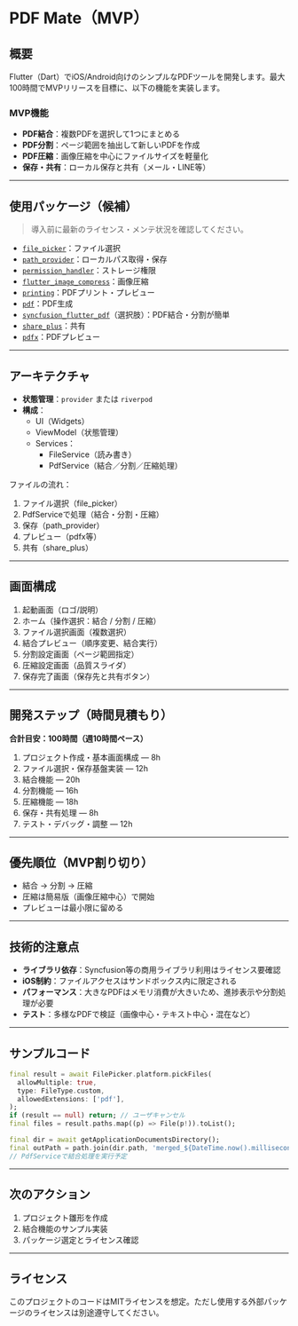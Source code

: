 # PDF Mate（MVP）

## 概要
Flutter（Dart）でiOS/Android向けのシンプルなPDFツールを開発します。最大100時間でMVPリリースを目標に、以下の機能を実装します。

### MVP機能
- **PDF結合**：複数PDFを選択して1つにまとめる
- **PDF分割**：ページ範囲を抽出して新しいPDFを作成
- **PDF圧縮**：画像圧縮を中心にファイルサイズを軽量化
- **保存・共有**：ローカル保存と共有（メール・LINE等）

---

## 使用パッケージ（候補）
> 導入前に最新のライセンス・メンテ状況を確認してください。

- [`file_picker`](https://pub.dev/packages/file_picker)：ファイル選択
- [`path_provider`](https://pub.dev/packages/path_provider)：ローカルパス取得・保存
- [`permission_handler`](https://pub.dev/packages/permission_handler)：ストレージ権限
- [`flutter_image_compress`](https://pub.dev/packages/flutter_image_compress)：画像圧縮
- [`printing`](https://pub.dev/packages/printing)：PDFプリント・プレビュー
- [`pdf`](https://pub.dev/packages/pdf)：PDF生成
- [`syncfusion_flutter_pdf`](https://pub.dev/packages/syncfusion_flutter_pdf)（選択肢）：PDF結合・分割が簡単
- [`share_plus`](https://pub.dev/packages/share_plus)：共有
- [`pdfx`](https://pub.dev/packages/pdfx)：PDFプレビュー

---

## アーキテクチャ
- **状態管理**：`provider` または `riverpod`
- **構成**：
  - UI（Widgets）
  - ViewModel（状態管理）
  - Services：
    - FileService（読み書き）
    - PdfService（結合／分割／圧縮処理）

ファイルの流れ：
1. ファイル選択（file_picker）
2. PdfServiceで処理（結合・分割・圧縮）
3. 保存（path_provider）
4. プレビュー（pdfx等）
5. 共有（share_plus）

---

## 画面構成
1. 起動画面（ロゴ/説明）
2. ホーム（操作選択：結合 / 分割 / 圧縮）
3. ファイル選択画面（複数選択）
4. 結合プレビュー（順序変更、結合実行）
5. 分割設定画面（ページ範囲指定）
6. 圧縮設定画面（品質スライダ）
7. 保存完了画面（保存先と共有ボタン）

---

## 開発ステップ（時間見積もり）
**合計目安：100時間（週10時間ペース）**

1. プロジェクト作成・基本画面構成 — 8h
2. ファイル選択・保存基盤実装 — 12h
3. 結合機能 — 20h
4. 分割機能 — 16h
5. 圧縮機能 — 18h
6. 保存・共有処理 — 8h
7. テスト・デバッグ・調整 — 12h

---

## 優先順位（MVP割り切り）
- 結合 → 分割 → 圧縮
- 圧縮は簡易版（画像圧縮中心）で開始
- プレビューは最小限に留める

---

## 技術的注意点
- **ライブラリ依存**：Syncfusion等の商用ライブラリ利用はライセンス要確認
- **iOS制約**：ファイルアクセスはサンドボックス内に限定される
- **パフォーマンス**：大きなPDFはメモリ消費が大きいため、進捗表示や分割処理が必要
- **テスト**：多様なPDFで検証（画像中心・テキスト中心・混在など）

---

## サンプルコード
```dart
final result = await FilePicker.platform.pickFiles(
  allowMultiple: true,
  type: FileType.custom,
  allowedExtensions: ['pdf'],
);
if (result == null) return; // ユーザキャンセル
final files = result.paths.map((p) => File(p!)).toList();

final dir = await getApplicationDocumentsDirectory();
final outPath = path.join(dir.path, 'merged_${DateTime.now().millisecondsSinceEpoch}.pdf');
// PdfServiceで結合処理を実行予定
```

---

## 次のアクション
1. プロジェクト雛形を作成
2. 結合機能のサンプル実装
3. パッケージ選定とライセンス確認

---

## ライセンス
このプロジェクトのコードはMITライセンスを想定。ただし使用する外部パッケージのライセンスは別途遵守してください。

